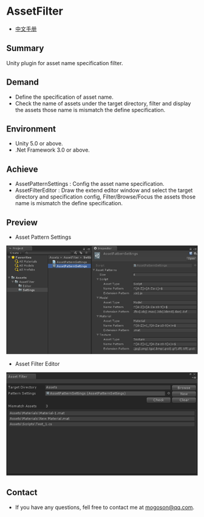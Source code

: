 ﻿# AssetFilter
- [中文手册](./README_ZH.md)

## Summary
Unity plugin for asset name specification filter.

## Demand
- Define the specification of asset name.
- Check the name of assets under the target directory, filter and
  display the assets those name is mismatch the define specification.

## Environment
- Unity 5.0 or above.
- .Net Framework 3.0 or above.

## Achieve
- AssetPatternSettings : Config the asset name specification.
- AssetFilterEditor : Draw the extend editor window and select the
  target directory and specification config, Filter/Browse/Focus the
  assets those name is mismatch the define specification.

## Preview
- Asset Pattern Settings

![AssetPatternSettings](./Attachments/AssetPatternSettings.png)

- Asset Filter Editor

![AssetFilterEditor](./Attachments/AssetFilterEditor.png)

## Contact
- If you have any questions, fell free to contact me at mogoson@qq.com.